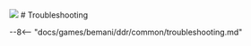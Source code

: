 <img class="header-logo" src="/img/bemani/ddr/a20plus/logo.webp">
# Troubleshooting

--8<-- "docs/games/bemani/ddr/common/troubleshooting.md"